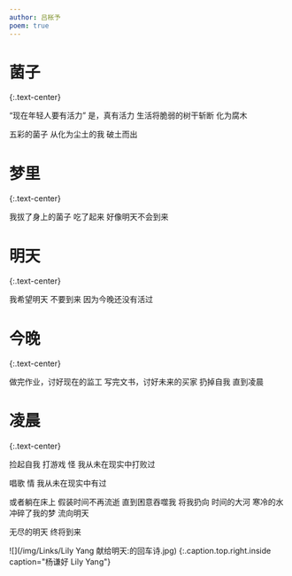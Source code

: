 ```yaml
---
author: 吕枨予
poem: true
---
```


# **菌子**
{:.text-center}

“现在年轻人要有活力”
是，真有活力
生活将脆弱的树干斩断
化为腐木

五彩的菌子
从化为尘土的我
破土而出

# **梦里**
{:.text-center}

我拔了身上的菌子
吃了起来
好像明天不会到来

# **明天**
{:.text-center}

我希望明天
不要到来
因为今晚还没有活过

# **今晚**
{:.text-center}

做完作业，讨好现在的监工 
写完文书，讨好未来的买家
扔掉自我
直到凌晨

# **凌晨**
{:.text-center}

捡起自我
打游戏
怪
我从未在现实中打败过

唱歌
情
我从未在现实中有过

或者躺在床上
假装时间不再流逝
直到困意吞噬我
将我扔向
时间的大河
寒冷的水
冲碎了我的梦
流向明天

无尽的明天
终将到来

![](/img/Links/Lily Yang 献给明天:的回车诗.jpg)
{:.caption.top.right.inside caption="杨谦好 Lily Yang"}
